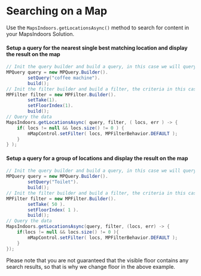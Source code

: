 # Searching on a Map

Use the `MapsIndoors.getLocationsAsync()` method to search for content in your MapsIndoors Solution.

#### Setup a query for the nearest single best matching location and display the result on the map[​](https://docs.mapsindoors.com/search-on-map#setup-a-query-for-the-nearest-single-best-matching-location-and-display-the-result-on-the-map) <a href="#setup-a-query-for-the-nearest-single-best-matching-location-and-display-the-result-on-the-map" id="setup-a-query-for-the-nearest-single-best-matching-location-and-display-the-result-on-the-map"></a>

```java
// Init the query builder and build a query, in this case we will query for coffee machines ***/
MPQuery query = new MPQuery.Builder().
        setQuery("coffee machine").
        build();
// Init the filter builder and build a filter, the criteria in this case we want 1 coffee machine from the 1st floor
MPFilter filter = new MPFilter.Builder().
        setTake(1).
        setFloorIndex(1).
        build();
// Query the data
MapsIndoors.getLocationsAsync( query, filter, ( locs, err ) -> {
    if( locs != null && locs.size() != 0 ) {
        mMapControl.setFilter( locs, MPFilterBehavior.DEFAULT );
    }
} );
```

#### Setup a query for a group of locations and display the result on the map[​](https://docs.mapsindoors.com/search-on-map#setup-a-query-for-a-group-of-locations-and-display-the-result-on-the-map) <a href="#setup-a-query-for-a-group-of-locations-and-display-the-result-on-the-map" id="setup-a-query-for-a-group-of-locations-and-display-the-result-on-the-map"></a>

```java
// Init the query builder and build a query, in this case we will query for all to toilets
MPQuery query = new MPQuery.Builder().
        setQuery("Toilet").
        build();
// Init the filter builder and build a filter, the criteria in this case we want maximum 50 toilets from the 1st floor
MPFilter filter = new MPFilter.Builder().
        setTake( 50 ).
        setFloorIndex( 1 ).
        build();
// Query the data
MapsIndoors.getLocationsAsync(query, filter, (locs, err) -> {
    if(locs != null && locs.size() != 0 ){
        mMapControl.setFilter( locs, MPFilterBehavior.DEFAULT );
    }
});
```

Please note that you are not guaranteed that the visible floor contains any search results, so that is why we change floor in the above example.

